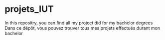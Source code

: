 # projets_IUT

In this repositry, you can find all my project did for my bachelor degrees \
Dans ce dépôt, vous pouvez trouver tous mes projets effectués durant mon bachelor

